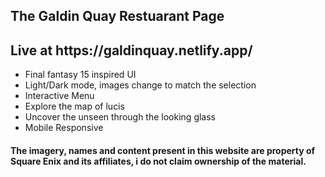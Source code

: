 <h2>The Galdin Quay Restuarant Page  </h2>
<h2> Live at https://galdinquay.netlify.app/ </h2>



<ul>
  <li> Final fantasy 15 inspired UI </li>
  <li>Light/Dark mode, images change to match the selection </li>
  <li>Interactive Menu </li>
  <li> Explore the map of lucis </li>
  <li> Uncover the unseen through the looking glass </li>
  <li> Mobile Responsive </li>
 </ul>
 
 <h4> The imagery, names and content present in this website are property of Square Enix and its affiliates, i do not claim ownership of the material. </h4> 
